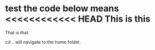 test
the code below means 
<<<<<<<<<<<<
HEAD 
This is this
=============
That is that
>>>>>>>>>>>>
cd .. will navigate to the home folder.